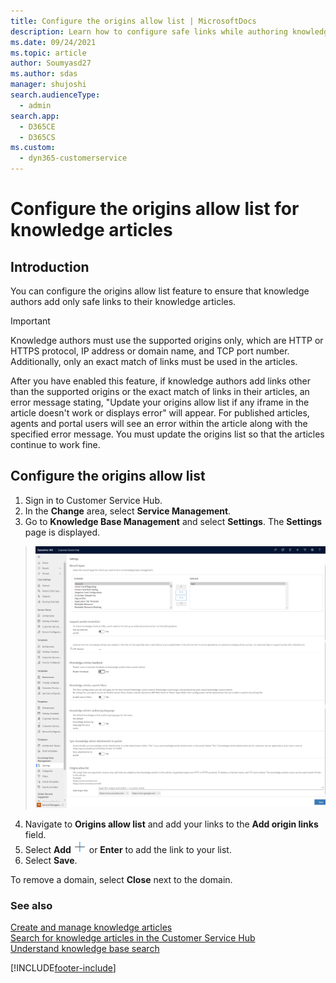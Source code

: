 ```yaml
---
title: Configure the origins allow list | MicrosoftDocs
description: Learn how to configure safe links while authoring knowledge articles in Dynamics 365 Customer Service
ms.date: 09/24/2021
ms.topic: article
author: Soumyasd27
ms.author: sdas
manager: shujoshi
search.audienceType: 
  - admin
search.app: 
  - D365CE
  - D365CS
ms.custom: 
  - dyn365-customerservice
---
```


# Configure the origins allow list for knowledge articles

## Introduction

You can configure the origins allow list feature to ensure that knowledge authors add only safe links to their knowledge articles.

> [!IMPORTANT]
> Knowledge authors must use the supported origins only, which are HTTP or HTTPS protocol, IP address or domain name, and TCP port number.  Additionally, only an exact match of links must be used in the articles.

After you have enabled this feature, if knowledge authors add links other than the supported origins or the exact match of links in their articles, an error message stating, "Update your origins allow list if any iframe in the article doesn't work or displays error" will appear. For published articles, agents and portal users will see an error within the article along with the specified error message. You must update the origins list so that the articles continue to work fine.

## Configure the origins allow list

1. Sign in to Customer Service Hub.	
2. In the **Change** area, select **Service Management**.
3. Go to **Knowledge Base Management** and select **Settings**. The **Settings** page is displayed.
> ![Configure origin list](media/configure-origin-allow-list.png)
4.	Navigate to **Origins allow list** and add your links to the **Add origin links** field. 
5.	Select **Add**![Add](media/add-icon.png) or **Enter** to add the link to your list.
6.	Select **Save**.

To remove a domain, select **Close** next to the domain.

### See also

[Create and manage knowledge articles](customer-service-hub-user-guide-knowledge-article.md#create-and-manage-knowledge-articles)  
[Search for knowledge articles in the Customer Service Hub](search-knowledge-articles-csh.md#search-for-knowledge-articles-in-the-customer-service-hub)  
[Understand knowledge base search](knowledge-base-search-methods.md#understand-knowledge-base-search)

[!INCLUDE[footer-include](../includes/footer-banner.md)]